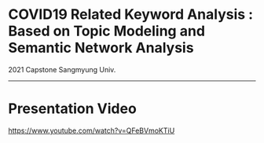 # COVID19 Related Keyword Analysis : Based on Topic Modeling and Semantic Network Analysis
2021 Capstone Sangmyung Univ.

---

# Presentation Video
https://www.youtube.com/watch?v=QFeBVmoKTiU
